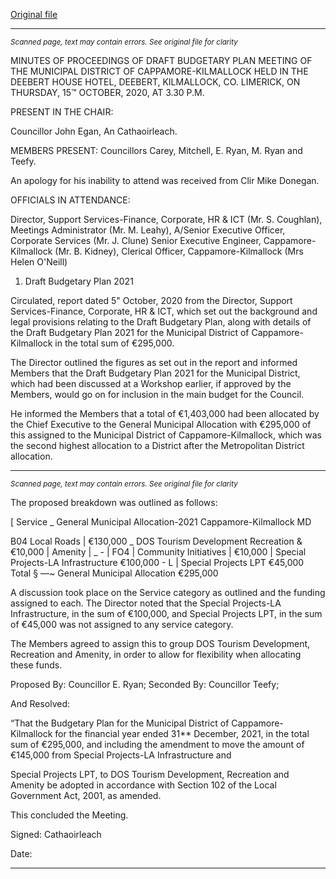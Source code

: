 [Original file](https://www.limerick.ie/sites/default/files/media/documents/2020-11/02-minutes-budget-meeting.pdf)

---
*<small>Scanned page, text may contain errors. See original file for clarity</small>*  

MINUTES OF PROCEEDINGS OF DRAFT BUDGETARY PLAN MEETING
OF THE MUNICIPAL DISTRICT OF CAPPAMORE-KILMALLOCK HELD
IN THE DEEBERT HOUSE HOTEL, DEEBERT, KILMALLOCK, CO.
LIMERICK, ON THURSDAY, 15™ OCTOBER, 2020, AT 3.30 P.M.

PRESENT IN THE CHAIR:

Councillor John Egan, An Cathaoirleach.

MEMBERS PRESENT:
Councillors Carey, Mitchell, E. Ryan, M. Ryan and Teefy.

An apology for his inability to attend was received from Clir Mike Donegan.

OFFICIALS IN ATTENDANCE:

Director, Support Services-Finance, Corporate, HR & ICT (Mr. S. Coughlan), Meetings
Administrator (Mr. M. Leahy), A/Senior Executive Officer, Corporate Services (Mr. J. Clune)
Senior Executive Engineer, Cappamore-Kilmallock (Mr. B. Kidney), Clerical Officer,
Cappamore-Kilmallock (Mrs Helen O'Neill)

1. Draft Budgetary Plan 2021

Circulated, report dated 5" October, 2020 from the Director, Support Services-Finance,
Corporate, HR & ICT, which set out the background and legal provisions relating to the Draft
Budgetary Plan, along with details of the Draft Budgetary Plan 2021 for the Municipal District
of Cappamore-Kilmallock in the total sum of €295,000.

The Director outlined the figures as set out in the report and informed Members that the
Draft Budgetary Plan 2021 for the Municipal District, which had been discussed at a Workshop
earlier, if approved by the Members, would go on for inclusion in the main budget for the
Council.

He informed the Members that a total of €1,403,000 had been allocated by the Chief
Executive to the General Municipal Allocation with €295,000 of this assigned to the Municipal
District of Cappamore-Kilmallock, which was the second highest allocation to a District after
the Metropolitan District allocation.


---
*<small>Scanned page, text may contain errors. See original file for clarity</small>*  

The proposed breakdown was outlined as follows:

[ Service _ General Municipal Allocation-2021 Cappamore-Kilmallock MD

B04 Local Roads | €130,000 _
DOS Tourism Development Recreation & €10,000
| Amenity | _ -
| FO4 | Community Initiatives | €10,000
| Special Projects-LA Infrastructure €100,000 -
L | Special Projects LPT €45,000
Total § —~ General Municipal Allocation €295,000

A discussion took place on the Service category as outlined and the funding assigned to
each. The Director noted that the Special Projects-LA Infrastructure, in the sum of €100,000,
and Special Projects LPT, in the sum of €45,000 was not assigned to any service category.

The Members agreed to assign this to group DOS Tourism Development, Recreation and
Amenity, in order to allow for flexibility when allocating these funds.

Proposed By: Councillor E. Ryan;
Seconded By: Councillor Teefy;

And Resolved:

“That the Budgetary Plan for the Municipal District of Cappamore-Kilmallock for the
financial year ended 31** December, 2021, in the total sum of €295,000, and including the
amendment to move the amount of €145,000 from Special Projects-LA Infrastructure and

Special Projects LPT, to DOS Tourism Development, Recreation and Amenity be adopted in
accordance with Section 102 of the Local Government Act, 2001, as amended.

This concluded the Meeting.

Signed:
Cathaoirleach

Date:


---
